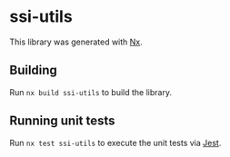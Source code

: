 # ssi-utils

This library was generated with [Nx](https://nx.dev).

## Building

Run `nx build ssi-utils` to build the library.

## Running unit tests

Run `nx test ssi-utils` to execute the unit tests via [Jest](https://jestjs.io).
